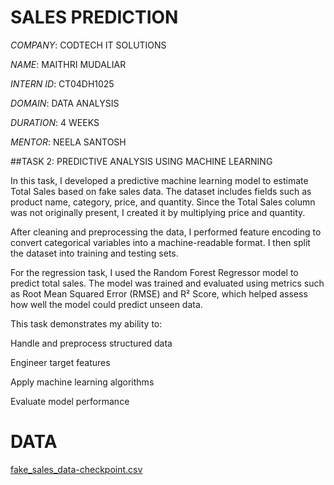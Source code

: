 # SALES PREDICTION

*COMPANY*: CODTECH IT SOLUTIONS

*NAME*: MAITHRI MUDALIAR

*INTERN ID*: CT04DH1025

*DOMAIN*: DATA ANALYSIS

*DURATION*: 4 WEEKS

*MENTOR*: NEELA SANTOSH

##TASK 2: PREDICTIVE ANALYSIS USING MACHINE LEARNING

In this task, I developed a predictive machine learning model to estimate Total Sales based on fake sales data. The dataset includes fields such as product name, category, price, and quantity. Since the Total Sales column was not originally present, I created it by multiplying price and quantity.

After cleaning and preprocessing the data, I performed feature encoding to convert categorical variables into a machine-readable format. I then split the dataset into training and testing sets.

For the regression task, I used the Random Forest Regressor model to predict total sales. The model was trained and evaluated using metrics such as Root Mean Squared Error (RMSE) and R² Score, which helped assess how well the model could predict unseen data.

This task demonstrates my ability to:

Handle and preprocess structured data

Engineer target features

Apply machine learning algorithms

Evaluate model performance

# DATA
[fake_sales_data-checkpoint.csv](https://github.com/user-attachments/files/21115349/fake_sales_data-checkpoint.csv)
